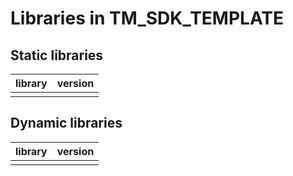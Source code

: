 # Libraries in TM_SDK_TEMPLATE

## Static libraries

| library | version |
| ------- | ------- |
|         |         |

## Dynamic libraries

| library | version |
| ------- | ------- |
|         |         |
